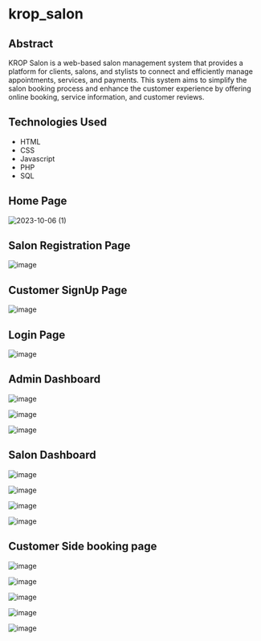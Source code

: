 # krop_salon

## Abstract

KROP Salon is a web-based salon management system that provides a platform for clients, salons, and stylists to connect and efficiently manage appointments, services, and payments. This system aims to simplify the salon booking process and enhance the customer experience by offering online booking, service information, and customer reviews.

## Technologies Used

- HTML
- CSS
- Javascript
- PHP
- SQL

## Home Page

![2023-10-06 (1)](https://github.com/varshith03/krop_salon/assets/56431994/d06f0571-eccf-4051-a807-9ba6f0b61d0a)

## Salon Registration Page

![image](https://github.com/varshith03/krop_salon/assets/56431994/1da1bbc4-7814-4172-861a-d1f6fe299d0c)

## Customer SignUp Page

![image](https://github.com/varshith03/krop_salon/assets/56431994/ac935c7f-6e51-4eb3-9e29-fa48748ec71c)

## Login Page

![image](https://github.com/varshith03/krop_salon/assets/56431994/83d10b6b-325b-4512-b0f3-a8cf1c03b74e)

## Admin Dashboard

![image](https://github.com/varshith03/krop_salon/assets/56431994/a0c003c0-e17e-4aa4-b277-cd718a2793d8)

![image](https://github.com/varshith03/krop_salon/assets/56431994/f85eec23-bfe9-4490-bfbb-5e61eed67432)

![image](https://github.com/varshith03/krop_salon/assets/56431994/ab2c6541-d75b-41c4-a79b-bd4e82205f02)

## Salon Dashboard

![image](https://github.com/varshith03/krop_salon/assets/56431994/2ad00c0d-af8d-41c5-8dcc-5213871c682f)

![image](https://github.com/varshith03/krop_salon/assets/56431994/5cc7983c-123b-41c7-855e-2afd9e095899)

![image](https://github.com/varshith03/krop_salon/assets/56431994/ba9786f4-345a-4fd8-b3b3-73da0d262f97)

![image](https://github.com/varshith03/krop_salon/assets/56431994/868fe463-3eb6-4432-8973-745f7bf5b67d)

## Customer Side booking page

![image](https://github.com/varshith03/krop_salon/assets/56431994/4105168a-545a-4955-8f39-1e9b12d34014)

![image](https://github.com/varshith03/krop_salon/assets/56431994/03cfc487-3919-4d51-9af8-5b0f5f02217c)

![image](https://github.com/varshith03/krop_salon/assets/56431994/3bd1759b-77e2-43db-9ea5-29b513b42f6b)

![image](https://github.com/varshith03/krop_salon/assets/56431994/47120c65-90c5-40f1-9468-b4d7435d05af)

![image](https://github.com/varshith03/krop_salon/assets/56431994/124fd2ac-7ca1-4326-8f8b-b7fdb23b856a)













